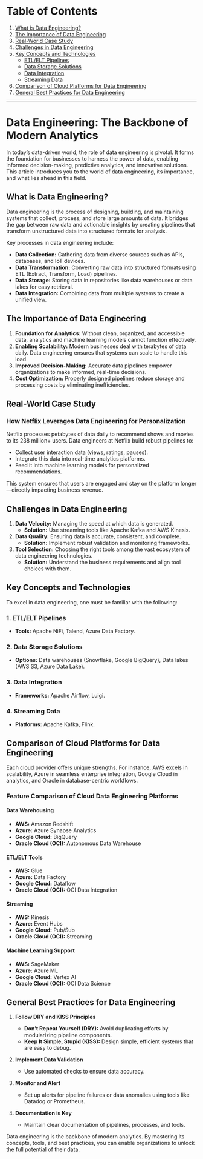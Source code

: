 # Table of Contents
1. [What is Data Engineering?](#what-is-data-engineering)
2. [The Importance of Data Engineering](#the-importance-of-data-engineering)
3. [Real-World Case Study](#real-world-case-study)
4. [Challenges in Data Engineering](#challenges-in-data-engineering)
5. [Key Concepts and Technologies](#key-concepts-and-technologies)
   - [ETL/ELT Pipelines](#etl-el-t-pipelines)
   - [Data Storage Solutions](#data-storage-solutions)
   - [Data Integration](#data-integration)
   - [Streaming Data](#streaming-data)
6. [Comparison of Cloud Platforms for Data Engineering](#comparison-of-cloud-platforms-for-data-engineering)
7. [General Best Practices for Data Engineering](#general-best-practices-for-data-engineering)

---

# Data Engineering: The Backbone of Modern Analytics

In today’s data-driven world, the role of data engineering is pivotal. It forms the foundation for businesses to harness the power of data, enabling informed decision-making, predictive analytics, and innovative solutions. This article introduces you to the world of data engineering, its importance, and what lies ahead in this field.

## What is Data Engineering?

Data engineering is the process of designing, building, and maintaining systems that collect, process, and store large amounts of data. It bridges the gap between raw data and actionable insights by creating pipelines that transform unstructured data into structured formats for analysis.

Key processes in data engineering include:
- **Data Collection:** Gathering data from diverse sources such as APIs, databases, and IoT devices.
- **Data Transformation:** Converting raw data into structured formats using ETL (Extract, Transform, Load) pipelines.
- **Data Storage:** Storing data in repositories like data warehouses or data lakes for easy retrieval.
- **Data Integration:** Combining data from multiple systems to create a unified view.

## The Importance of Data Engineering

1. **Foundation for Analytics:** Without clean, organized, and accessible data, analytics and machine learning models cannot function effectively.
2. **Enabling Scalability:** Modern businesses deal with terabytes of data daily. Data engineering ensures that systems can scale to handle this load.
3. **Improved Decision-Making:** Accurate data pipelines empower organizations to make informed, real-time decisions.
4. **Cost Optimization:** Properly designed pipelines reduce storage and processing costs by eliminating inefficiencies.

## Real-World Case Study
### How Netflix Leverages Data Engineering for Personalization

Netflix processes petabytes of data daily to recommend shows and movies to its 238 million+ users. Data engineers at Netflix build robust pipelines to:
- Collect user interaction data (views, ratings, pauses).
- Integrate this data into real-time analytics platforms.
- Feed it into machine learning models for personalized recommendations.

This system ensures that users are engaged and stay on the platform longer—directly impacting business revenue.

## Challenges in Data Engineering

1. **Data Velocity:** Managing the speed at which data is generated.
   - **Solution:** Use streaming tools like Apache Kafka and AWS Kinesis.
2. **Data Quality:** Ensuring data is accurate, consistent, and complete.
   - **Solution:** Implement robust validation and monitoring frameworks.
3. **Tool Selection:** Choosing the right tools among the vast ecosystem of data engineering technologies.
   - **Solution:** Understand the business requirements and align tool choices with them.

## Key Concepts and Technologies
To excel in data engineering, one must be familiar with the following:

### 1. ETL/ELT Pipelines
- **Tools:** Apache NiFi, Talend, Azure Data Factory.

### 2. Data Storage Solutions
- **Options:** Data warehouses (Snowflake, Google BigQuery), Data lakes (AWS S3, Azure Data Lake).

### 3. Data Integration
- **Frameworks:** Apache Airflow, Luigi.

### 4. Streaming Data
- **Platforms:** Apache Kafka, Flink.

## Comparison of Cloud Platforms for Data Engineering

Each cloud provider offers unique strengths. For instance, AWS excels in scalability, Azure in seamless enterprise integration, Google Cloud in analytics, and Oracle in database-centric workflows.

### Feature Comparison of Cloud Data Engineering Platforms

#### Data Warehousing
- **AWS:** Amazon Redshift
- **Azure:** Azure Synapse Analytics
- **Google Cloud:** BigQuery
- **Oracle Cloud (OCI):** Autonomous Data Warehouse

#### ETL/ELT Tools
- **AWS:** Glue
- **Azure:** Data Factory
- **Google Cloud:** Dataflow
- **Oracle Cloud (OCI):** OCI Data Integration

#### Streaming
- **AWS:** Kinesis
- **Azure:** Event Hubs
- **Google Cloud:** Pub/Sub
- **Oracle Cloud (OCI):** Streaming

#### Machine Learning Support
- **AWS:** SageMaker
- **Azure:** Azure ML
- **Google Cloud:** Vertex AI
- **Oracle Cloud (OCI):** OCI Data Science

## General Best Practices for Data Engineering

1. **Follow DRY and KISS Principles**
   - **Don’t Repeat Yourself (DRY):** Avoid duplicating efforts by modularizing pipeline components.
   - **Keep It Simple, Stupid (KISS):** Design simple, efficient systems that are easy to debug.

2. **Implement Data Validation**
   - Use automated checks to ensure data accuracy.

3. **Monitor and Alert**
   - Set up alerts for pipeline failures or data anomalies using tools like Datadog or Prometheus.

4. **Documentation is Key**
   - Maintain clear documentation of pipelines, processes, and tools.

Data engineering is the backbone of modern analytics. By mastering its concepts, tools, and best practices, you can enable organizations to unlock the full potential of their data.
